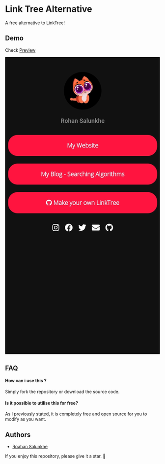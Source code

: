 
# Link Tree Alternative

A free alternative to LinkTree!



## Demo
Check [Preview](https://linktree.amrohan.ml)
<p align="center">
  <img src="assets/ss.webp"/>
</p>

  
## FAQ

#### How can i use this ?

Simply fork the repository or download the source code.

#### Is it possible to utilise this for free?

As I previously stated, it is completely free and open source for you to modify as you want.



  
## Authors

- [Roahan Salunkhe](https://www.github.com/amrohan)

If you enjoy this repository, please give it a star. 🌟
